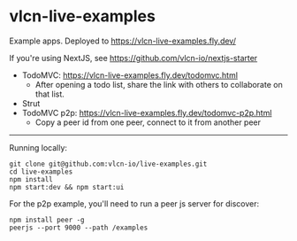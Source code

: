 # vlcn-live-examples

Example apps. Deployed to https://vlcn-live-examples.fly.dev/

If you're using NextJS, see https://github.com/vlcn-io/nextjs-starter

- TodoMVC: https://vlcn-live-examples.fly.dev/todomvc.html
  - After opening a todo list, share the link with others to collaborate on that list.
- Strut
- TodoMVC p2p: https://vlcn-live-examples.fly.dev/todomvc-p2p.html
  - Copy a peer id from one peer, connect to it from another peer


---

Running locally:

```
git clone git@github.com:vlcn-io/live-examples.git
cd live-examples
npm install
npm start:dev && npm start:ui
```

For the p2p example, you'll need to run a peer js server for discover:

```
npm install peer -g
peerjs --port 9000 --path /examples
```
